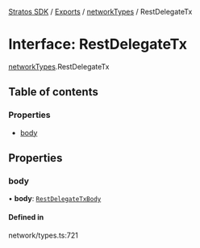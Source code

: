 [Stratos SDK](../README.md) / [Exports](../modules.md) / [networkTypes](../modules/networkTypes.md) / RestDelegateTx

# Interface: RestDelegateTx

[networkTypes](../modules/networkTypes.md).RestDelegateTx

## Table of contents

### Properties

- [body](networkTypes.RestDelegateTx.md#body)

## Properties

### body

• **body**: [`RestDelegateTxBody`](networkTypes.RestDelegateTxBody.md)

#### Defined in

network/types.ts:721
